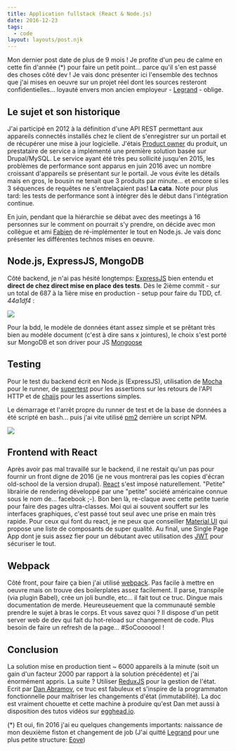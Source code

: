 ```yaml
---
title: Application fullstack (React & Node.js)
date: 2016-12-23
tags:
  - code
layout: layouts/post.njk
---
```


Mon dernier post date de plus de 9 mois ! Je profite d'un peu de calme en cette fin d'année (\*) pour faire un petit point... parce qu'il s'en est passé des choses côté dev ! Je vais donc présenter ici l'ensemble des technos que j'ai mises en oeuvre sur un projet réel dont les sources resteront confidentielles... loyauté envers mon ancien employeur - [Legrand](http://www.legrand.com) - oblige.

## Le sujet et son historique

J'ai participé en 2012 à la définition d'une API REST permettant aux appareils connectés installés chez le client de s'enregistrer sur un portail et de récupérer une mise à jour logicielle. J'étais [Product owner](<https://fr.wikipedia.org/wiki/Scrum_(m%C3%A9thode)#Propri.C3.A9taire_du_produit>) du produit, un prestataire de service a implémenté une première solution basée sur Drupal/MySQL. Le service ayant été très peu sollicité jusqu'en 2015, les problèmes de performance sont apparus en juin 2016 avec un nombre croissant d'appareils se présentant sur le portail. Je vous évite les détails mais en gros, le bousin ne tenait que 3 produits par minute... et encore si les 3 séquences de requêtes ne s'entrelaçaient pas! **La cata**. Note pour plus tard: les tests de performance sont à intégrer dès le début dans l'intégration continue.

En juin, pendant que la hiérarchie se débat avec des meetings à 16 personnes sur le comment on pourrait s'y prendre, on décide avec mon collègue et ami [Fabien](https://github.com/fribes) de ré-implémenter le tout en Node.js. Je vais donc présenter les différentes technos mises en oeuvre.

## Node.js, ExpressJS, MongoDB

Côté backend, je n'ai pas hésité longtemps: [ExpressJS](http://www.expressjs.com) bien entendu et **direct de chez direct mise en place des tests**. Dès le 2ième commit - sur un total de 687 à la 1ière mise en production - setup pour faire du TDD, cf. _44a1df4_ :

<div class="flex justify-center">
  <img class="max-w-3xl post-img" src="/static/img/smartool-git-log.png">
</div>

Pour la bdd, le modèle de données étant assez simple et se prêtant très bien au modèle document (c'est à dire sans x jointures), le choix s'est porté sur MongoDB et son driver pour JS [Mongoose](http://mongoosejs.com/)

## Testing

Pour le test du backend écrit en Node.js (ExpressJS), utilisation de [Mocha](https://mochajs.org/) pour le runner, de [supertest](https://github.com/visionmedia/supertest) pour les assertions sur les retours de l'API HTTP et de [chaijs](http://chaijs.com/) pour les assertions simples.

Le démarrage et l'arrêt propre du runner de test et de la base de données a été scripté en bash... puis j'ai vite utilisé [pm2](https://github.com/Unitech/pm2) derrière un script NPM.

<div class="flex justify-center">
  <img class="max-w-3xl post-img" src="/static/img/smartool-testing.gif">
</div>

## Frontend with React

Après avoir pas mal travaillé sur le backend, il ne restait qu'un pas pour fournir un front digne de 2016 (je ne vous montrerai pas les copies d'écran old-school de la version drupal). [React](https://github.com/facebook/react) s'est imposé naturellement. "Petite" librairie de rendering développé par une "petite" société américaine connue sous le nom de... facebook ;-). Bon ben là, re-claque avec cette petite tuerie pour faire des pages ultra-classes. Moi qui ai souvent souffert sur les interfaces graphiques, c'est passé tout seul avec une prise en main très rapide. Pour ceux qui font du react, je ne peux que conseiller [Material UI](http://www.material-ui.com/) qui propose une liste de composants de super qualité. Au final, une Single Page App dont je suis assez fier pour un débutant avec utilisation des [JWT](https://jwt.io/) pour sécuriser le tout.

## Webpack

Côté front, pour faire ça bien j'ai utilisé [webpack](https://webpack.github.io/). Pas facile à mettre en oeuvre mais on trouve des boilerplates assez facilement. Il parse, transpile (via plugin Babel), crée un joli bundle, etc... il fait tout ce truc. Dingue mais documentation de merde. Heureuseuement que la communauté semble prendre le sujet à bras le corps. Et vous savez quoi ? Il dispose d'un petit server web de dev qui fait du hot-reload sur changement de code. Plus besoin de faire un refresh de la page... #SoCooooool !

## Conclusion

La solution mise en production tient ~ 6000 appareils à la minute (soit un gain d'un facteur 2000 par rapport à la solution précédente) et j'ai énormément appris. La suite ? Utiliser [ReduxJS](http://redux.js.org/) pour la gestion de l'état. Ecrit par [Dan Abramov](https://twitter.com/dan_abramov), ce truc est fabuleux et s'inspire de la programmaton fonctionnelle pour maîtriser les changements d'état (immutabilité). La doc est vraiment chouette et cette machine à produire qu'est Dan met aussi à disposition des tutos vidéos sur [egghead.io](http://www.egghead.io).

(\*) Et oui, fin 2016 j'ai eu quelques changements importants: naissance de mon deuxième fiston et changement de job (J'ai quitté [Legrand](http://www.legrand.com) pour une plus petite structure: [Eove](http://www.eove.fr))
